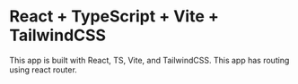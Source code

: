 # React + TypeScript + Vite + TailwindCSS

This app is built with React, TS, Vite, and TailwindCSS.
This app has routing using react router.
